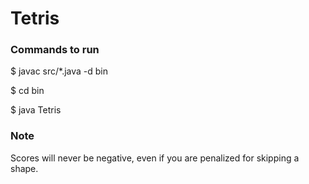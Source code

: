 # Tetris

### Commands to run

$ javac src/*.java -d bin

$ cd bin

$ java Tetris

### Note
Scores will never be negative, even if you are penalized for skipping a shape. 

